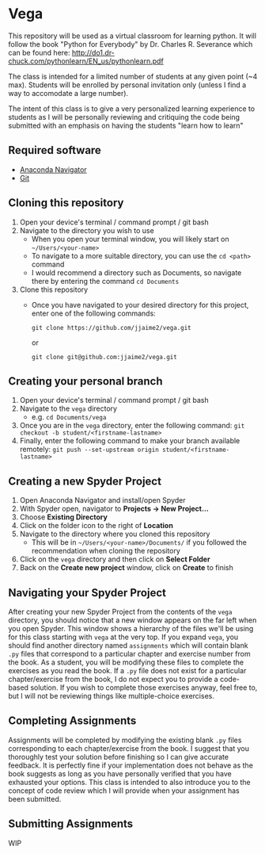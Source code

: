 # Vega
This repository will be used as a virtual classroom for learning python. It will follow the book "Python for Everybody" by Dr. Charles R. Severance which can be found here: http://do1.dr-chuck.com/pythonlearn/EN_us/pythonlearn.pdf

The class is intended for a limited number of students at any given point (~4 max). Students will be enrolled by personal invitation only (unless I find a way to accomodate a large number).

The intent of this class is to give a very personalized learning experience to students as I will be personally reviewing and critiquing the code being submitted with an emphasis on having the students "learn how to learn"

## Required software
- [Anaconda Navigator](https://www.anaconda.com/)
- [Git](https://git-scm.com/downloads)

## Cloning this repository
1. Open your device's terminal / command prompt / git bash
2. Navigate to the directory you wish to use
    - When you open your terminal window, you will likely start on `~/Users/<your-name>`
    - To navigate to a more suitable directory, you can use the `cd <path>` command
    - I would recommend a directory such as Documents, so navigate there by entering the command `cd Documents`
3. Clone this repository
    - Once you have navigated to your desired directory for this project, enter one of the following commands:

      `git clone https://github.com/jjaime2/vega.git`
      
      or
      
      `git clone git@github.com:jjaime2/vega.git`
      
## Creating your personal branch
1. Open your device's terminal / command prompt / git bash
2. Navigate to the `vega` directory
    - e.g. `cd Documents/vega`
3. Once you are in the `vega` directory, enter the following command: `git checkout -b student/<firstname-lastname>`
4. Finally, enter the following command to make your branch available remotely: `git push --set-upstream origin student/<firstname-lastname>`

## Creating a new Spyder Project
1. Open Anaconda Navigator and install/open Spyder
2. With Spyder open, navigator to **Projects -> New Project...**
3. Choose **Existing Directory**
4. Click on the folder icon to the right of **Location**
5. Navigate to the directory where you cloned this repository
    - This will be in `~/Users/<your-name>/Documents/` if you followed the recommendation when cloning the repository
6. Click on the `vega` directory and then click on **Select Folder**
7. Back on the **Create new project** window, click on **Create** to finish

## Navigating your Spyder Project
After creating your new Spyder Project from the contents of the `vega` directory, you should notice that a new window appears on the far left when you open Spyder. This window shows a hierarchy of the files we'll be using for this class starting with `vega` at the very top. If you expand `vega`, you should find another directory named `assignments` which will contain blank `.py` files that correspond to a particular chapter and exercise number from the book. As a student, you will be modifying these files to complete the exercises as you read the book. If a `.py` file does not exist for a particular chapter/exercise from the book, I do not expect you to provide a code-based solution. If you wish to complete those exercises anyway, feel free to, but I will not be reviewing things like multiple-choice exercises.

## Completing Assignments
Assignments will be completed by modifying the existing blank `.py` files corresponding to each chapter/exercise from the book. I suggest that you thoroughly test your solution before finishing so I can give accurate feedback. It is perfectly fine if your implementation does not behave as the book suggests as long as you have personally verified that you have exhausted your options. This class is intended to also introduce you to the concept of code review which I will provide when your assignment has been submitted.

## Submitting Assignments
WIP
